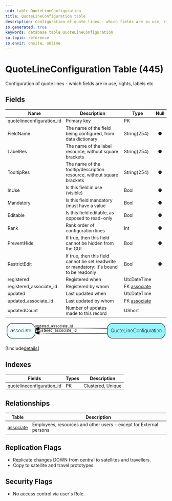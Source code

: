 ```yaml
---
uid: table-QuoteLineConfiguration
title: QuoteLineConfiguration table
description: Configuration of quote lines - which fields are in use, rights, labels etc
so.generated: true
keywords: database table QuoteLineConfiguration
so.topic: reference
so.envir: onsite, online
---
```


# QuoteLineConfiguration Table (445)

Configuration of quote lines - which fields are in use, rights, labels etc

## Fields

| Name | Description | Type | Null |
|------|-------------|------|:----:|
|quotelineconfiguration\_id|Primary key|PK| |
|FieldName|The name of the field being configured, from data dictionary|String(254)|&#x25CF;|
|LabelRes|The name of the label resource, without square brackets|String(254)|&#x25CF;|
|TooltipRes|The name of the tooltip/description resource, without square brackets|String(254)|&#x25CF;|
|InUse|Is this field in use (visible)|Bool|&#x25CF;|
|Mandatory|Is this field mandatory (must have a value|Bool|&#x25CF;|
|Editable|Is this field editable, as opposed to read-only|Bool|&#x25CF;|
|Rank|Rank order of configuration lines|Int|&#x25CF;|
|PreventHide|If true, then this field cannot be hidden from the GUI|Bool|&#x25CF;|
|RestrictEdit|If true, then this field cannot be set readwrite or mandatory: It&apos;s bound to be readonly|Bool|&#x25CF;|
|registered|Registered when|UtcDateTime| |
|registered\_associate\_id|Registered by whom|FK [associate](associate.md)| |
|updated|Last updated when|UtcDateTime| |
|updated\_associate\_id|Last updated by whom|FK [associate](associate.md)| |
|updatedCount|Number of updates made to this record|UShort| |


![QuoteLineConfiguration table relationship diagram](./media/QuoteLineConfiguration.png)

[!include[details](./includes/quotelineconfiguration.md)]

## Indexes

| Fields | Types | Description |
|--------|-------|-------------|
|quotelineconfiguration\_id |PK |Clustered, Unique |

## Relationships

| Table|  Description |
|------|-------------|
|[associate](associate.md)  |Employees, resources and other users - except for External persons |


## Replication Flags

* Replicate changes DOWN from central to satellites and travellers.
* Copy to satellite and travel prototypes.

## Security Flags

* No access control via user's Role.

